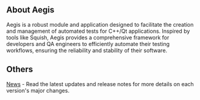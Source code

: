 About Aegis
-------------------------------------------------------------------------------

Aegis is a robust module and application designed to facilitate the creation and management of automated tests for C++/Qt applications. Inspired by tools like Squish, Aegis provides a comprehensive framework for developers and QA engineers to efficiently automate their testing workflows, ensuring the reliability and stability of their software.


Others
-------------------------------------------------------------------------------

[News](https://github.com/AdamMinge/aegis/blob/master/NEWS.md) - Read the latest updates and release notes for more details on each version's major changes.